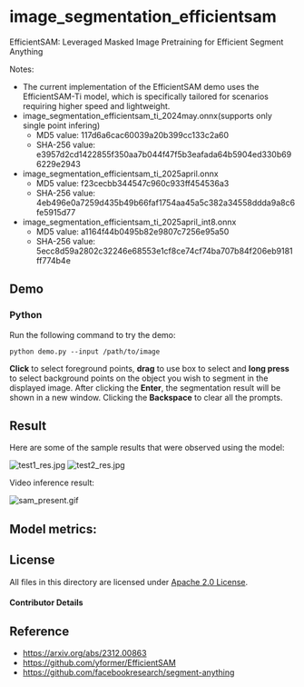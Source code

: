 # image_segmentation_efficientsam

EfficientSAM: Leveraged Masked Image Pretraining for Efficient Segment Anything

Notes:
- The current implementation of the EfficientSAM demo uses the EfficientSAM-Ti model, which is specifically tailored for scenarios requiring higher speed and lightweight.
- image_segmentation_efficientsam_ti_2024may.onnx(supports only single point infering)
  - MD5 value: 117d6a6cac60039a20b399cc133c2a60
  - SHA-256 value: e3957d2cd1422855f350aa7b044f47f5b3eafada64b5904ed330b696229e2943
- image_segmentation_efficientsam_ti_2025april.onnx
  - MD5 value: f23cecbb344547c960c933ff454536a3
  - SHA-256 value: 4eb496e0a7259d435b49b66faf1754aa45a5c382a34558ddda9a8c6fe5915d77
- image_segmentation_efficientsam_ti_2025april_int8.onnx
  - MD5 value: a1164f44b0495b82e9807c7256e95a50
  - SHA-256 value: 5ecc8d59a2802c32246e68553e1cf8ce74cf74ba707b84f206eb9181ff774b4e


## Demo

### Python
Run the following command to try the demo:

```shell
python demo.py --input /path/to/image
```

**Click** to select foreground points, **drag** to use box to select and **long press** to select background points on the object you wish to segment in the displayed image. After clicking the **Enter**, the segmentation result will be shown in a new window. Clicking the **Backspace** to clear all the prompts.

## Result

Here are some of the sample results that were observed using the model:

![test1_res.jpg](./example_outputs/example1.png)
![test2_res.jpg](./example_outputs/example2.png)

Video inference result:

![sam_present.gif](./example_outputs/sam_present.gif)

## Model metrics:

## License

All files in this directory are licensed under [Apache 2.0 License](./LICENSE).

#### Contributor Details

## Reference

- https://arxiv.org/abs/2312.00863
- https://github.com/yformer/EfficientSAM
- https://github.com/facebookresearch/segment-anything